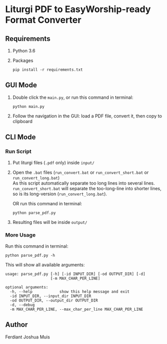 # Liturgi PDF to EasyWorship-ready Format Converter

## Requirements

1. Python 3.6
2. Packages

    ```shell script
    pip install -r requirements.txt    
    ```

## GUI Mode

1. Double click the `main.py`, or run this command in terminal:

    ```shell script
    python main.py
    ```

2. Follow the navigation in the GUI: load a PDF file, convert it, then copy to clipboard

## CLI Mode

### Run Script

1. Put liturgi files (`.pdf` only) inside `input/`
2. Open the `.bat` files (`run_convert.bat` or `run_convert_short.bat` or `run_convert_long.bat`)  
    As this script automatically separate too long lines into several lines. `run_convert_short.bat` will separate the
    too-long-line into shorter lines, so is its long-version (`run_convert_long.bat`).

   OR run this command in terminal:

    ```shell script
    python parse_pdf.py
    ```

3. Resulting files will be inside `output/`

### More Usage

Run this command in terminal:

```shell script
python parse_pdf.py -h
```

This will show all available arguments:

```text
usage: parse_pdf.py [-h] [-id INPUT_DIR] [-od OUTPUT_DIR] [-d]
                    [-m MAX_CHAR_PER_LINE]

optional arguments:
  -h, --help            show this help message and exit
  -id INPUT_DIR, --input_dir INPUT_DIR
  -od OUTPUT_DIR, --output_dir OUTPUT_DIR
  -d, --debug
  -m MAX_CHAR_PER_LINE, --max_char_per_line MAX_CHAR_PER_LINE
```

## Author

Ferdiant Joshua Muis

